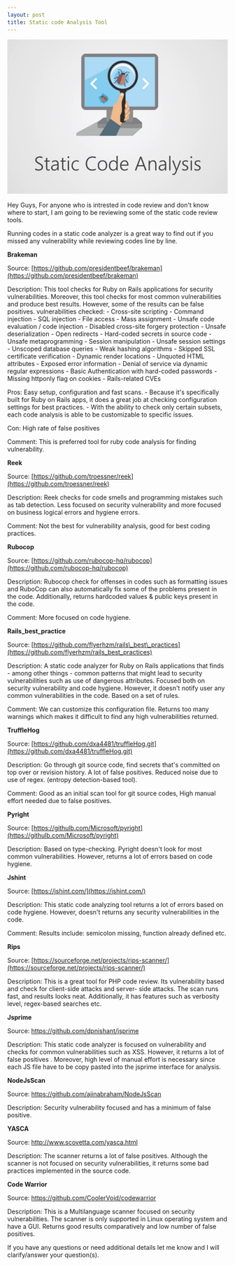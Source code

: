 ```yaml
---
layout: post
title: Static code Analysis Tool
---
```

![](/images/2020-1-10-staticcode/static.png)

Hey Guys, For anyone who is intrested in code review and don't know where to start, I am going to be reviewing some of the static code review tools.

Running codes in a static code analyzer is a great way to find out if you missed any vulnerability while reviewing codes line by line. 




 
 **Brakeman**

Source:        [https://github.com/presidentbeef/brakeman](https://github.com/presidentbeef/brakeman) 


Description:    This tool checks for Ruby on Rails applications for security vulnerabilities. Moreover, this tool checks for                   most common vulnerabilities and produce best results. However, some of the results can be false positives.                     vulnerabilities checked: - Cross-site scripting - Command injection - SQL injection - File access - Mass                       assignment - Unsafe code evaluation / code injection - Disabled cross-site forgery protection - Unsafe                         deserialization - Open redirects - Hard-coded secrets in source code - Unsafe metaprogramming - Session                       manipulation - Unsafe session settings - Unscoped database queries - Weak hashing algorithms - Skipped SSL                     certificate verification - Dynamic render locations - Unquoted HTML attributes - Exposed error information -                   Denial of service via dynamic regular expressions - Basic Authentication with hard-coded passwords - Missing                   httponly flag on cookies - Rails-related CVEs


Pros:           Easy setup, configuration and fast scans. - Because it's specifically built for Ruby on Rails apps, it does a                 great job at checking configuration settings for best practices. - With the ability to check only certain                     subsets, each code analysis is able to be customizable to specific issues.


Con:            High rate of false positives 


Comment:        This is preferred tool for ruby code analysis for finding vulnerability. 


**Reek**

Source:         [https://github.com/troessner/reek](https://github.com/troessner/reek) 


Description:    Reek checks for code smells and programming mistakes such as tab detection. Less focused on security                           vulnerability and more focused on business logical errors and hygiene errors. 


Comment:        Not the best for vulnerability analysis, good for best coding practices. 



**Rubocop**

Source:         [https://github.com/rubocop-hq/rubocop](https://github.com/rubocop-hq/rubocop)


Description:    Rubocop check for offenses in codes such as formatting issues and RuboCop can also automatically fix some of                   the problems present in the code.  Additionally, returns hardcoded values &amp; public keys present in the                     code. 


Comment:        More focused on code hygiene.



**Rails\_best\_practice**


 Source:        [https://github.com/flyerhzm/rails\_best\_practices](https://github.com/flyerhzm/rails_best_practices) 

 
 Description:   A static code analyzer for Ruby on Rails applications that finds - among other things - common patterns that                   might lead to security vulnerabilities such as use of dangerous attributes. Focused both on security                           vulnerability and code hygiene. However, it doesn&#39;t notify user any common vulnerabilities in the code.                   Based on a set of rules. 
 
 
 Comment:      We can customize this configuration file. Returns too many warnings which makes it difficult to find any high                 vulnerabilities returned. 


**TruffleHog**

Source:         [https://github.com/dxa4481/truffleHog.git](https://github.com/dxa4481/truffleHog.git) 


Description:    Go through git source code, find secrets that&#39;s committed on top over or revision history. A lot of false                 positives. Reduced noise due to use of regex. (entropy detection-based tool). 


Comment:        Good as an initial scan tool for git source codes, High manual effort needed due to false positives. 



**Pyright**

Source:          [https://githulb.com/Microsoft/pyright](https://githulb.com/Microsoft/pyright)  


Description:      Based on type-checking. Pyright doesn't look for most common vulnerabilities. However, returns a lot of                       errors based on code hygiene. 


**Jshint**


Source:          [https://jshint.com/](https://jshint.com/)  



Description:     This static code analyzing tool returns a lot of errors based on code hygiene. However, doesn&#39;t returns                    any security vulnerabilities in the code. 


Comment:         Results include: semicolon missing, function already defined etc. 



**Rips**


Source:         [https://sourceforge.net/projects/rips-scanner/](https://sourceforge.net/projects/rips-scanner/)


Description:   This is a great tool for PHP code review. Its vulnerability based and check for client-side attacks and server-                side attacks. The scan runs fast, and results looks neat. Additionally, it has features such as verbosity                      level, regex-based searches etc.



**Jsprime**


Source:          https://github.com/dpnishant/jsprime 


Description:     This static code analyzer is focused on vulnerability and checks for common vulnerabilities such as XSS.                      However, it returns a lot of false positives . Moreover, high level of manual effort is necessary since each                  JS file have to be copy pasted into the jsprime interface for analysis. 

**NodeJsScan**


Source:          https://github.com/ajinabraham/NodeJsScan



Description:     Security vulnerability focused and has a minimum of false positive.




**YASCA**


Source:          http://www.scovetta.com/yasca.html 



Description:      The scanner returns a lot of false positives. Although the scanner is not focused on security                                 vulnerabilities, it returns some bad practices implemented in the source code. 



**Code Warrior**

Source:          https://github.com/CoolerVoid/codewarrior



Description:     This is a Multilanguage scanner focused on security vulnerabilities. The scanner is only supported in Linux                    operating system and have a GUI. Returns good results comparatively and low number of false positives. 







If you have any questions or need additional details let me know and I will clarify/answer your question(s).
